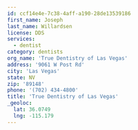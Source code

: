 ```yaml
---
id: ccf14e4e-7c38-4aff-a190-28de13539186
first_name: Joseph
last_name: Willardsen
license: DDS
services:
  - dentist
category: dentists
org_name: 'True Dentistry of Las Vegas'
address: '9061 W Post Rd'
city: 'Las Vegas'
state: NV
zip: '89148'
phone: '(702) 434-4800'
title: 'True Dentistry of Las Vegas'
_geoloc:
  lat: 36.0749
  lng: -115.179
---
```

